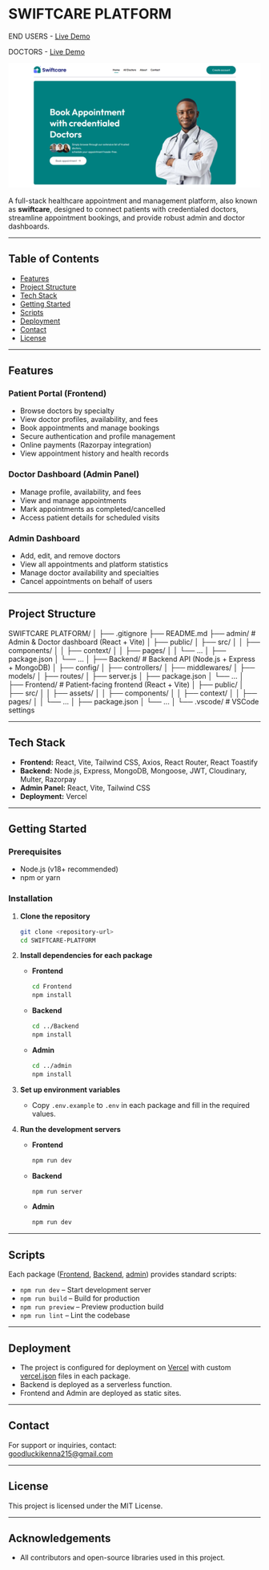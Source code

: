 # SWIFTCARE PLATFORM

END USERS - [Live Demo](https://swiftcare-platform.vercel.app/)

DOCTORS - [Live Demo](https://swiftcare-admindoc.vercel.app/)

![Home Page Screenshot](./Frontend/src/assets/assets_frontend/Home-page.png)

A full-stack healthcare appointment and management platform, also known as **swiftcare**, designed to connect patients with credentialed doctors, streamline appointment bookings, and provide robust admin and doctor dashboards.

---

## Table of Contents

- [Features](#features)
- [Project Structure](#project-structure)
- [Tech Stack](#tech-stack)
- [Getting Started](#getting-started)
- [Scripts](#scripts)
- [Deployment](#deployment)
- [Contact](#contact)
- [License](#license)

---

## Features

### Patient Portal (Frontend)
- Browse doctors by specialty
- View doctor profiles, availability, and fees
- Book appointments and manage bookings
- Secure authentication and profile management
- Online payments (Razorpay integration)
- View appointment history and health records

### Doctor Dashboard (Admin Panel)
- Manage profile, availability, and fees
- View and manage appointments
- Mark appointments as completed/cancelled
- Access patient details for scheduled visits

### Admin Dashboard
- Add, edit, and remove doctors
- View all appointments and platform statistics
- Manage doctor availability and specialties
- Cancel appointments on behalf of users

---

## Project Structure

SWIFTCARE PLATFORM/ │ ├── .gitignore ├── README.md ├── admin/ # Admin & Doctor dashboard (React + Vite) │ ├── public/ │ ├── src/ │ │ ├── components/ │ │ ├── context/ │ │ ├── pages/ │ │ └── ... │ ├── package.json │ └── ... │ ├── Backend/ # Backend API (Node.js + Express + MongoDB) │ ├── config/ │ ├── controllers/ │ ├── middlewares/ │ ├── models/ │ ├── routes/ │ ├── server.js │ ├── package.json │ └── ... │ ├── Frontend/ # Patient-facing frontend (React + Vite) │ ├── public/ │ ├── src/ │ │ ├── assets/ │ │ ├── components/ │ │ ├── context/ │ │ ├── pages/ │ │ └── ... │ ├── package.json │ └── ... │ └── .vscode/ # VSCode settings


---

## Tech Stack

- **Frontend:** React, Vite, Tailwind CSS, Axios, React Router, React Toastify
- **Backend:** Node.js, Express, MongoDB, Mongoose, JWT, Cloudinary, Multer, Razorpay
- **Admin Panel:** React, Vite, Tailwind CSS
- **Deployment:** Vercel

---

## Getting Started

### Prerequisites

- Node.js (v18+ recommended)
- npm or yarn

### Installation

1. **Clone the repository**
    ```sh
    git clone <repository-url>
    cd SWIFTCARE-PLATFORM
    ```

2. **Install dependencies for each package**

    - **Frontend**
      ```sh
      cd Frontend
      npm install
      ```

    - **Backend**
      ```sh
      cd ../Backend
      npm install
      ```

    - **Admin**
      ```sh
      cd ../admin
      npm install
      ```

3. **Set up environment variables**

    - Copy `.env.example` to `.env` in each package and fill in the required values.

4. **Run the development servers**

    - **Frontend**
      ```sh
      npm run dev
      ```
    - **Backend**
      ```sh
      npm run server
      ```
    - **Admin**
      ```sh
      npm run dev
      ```

---

## Scripts

Each package ([Frontend](http://_vscodecontentref_/5), [Backend](http://_vscodecontentref_/6), [admin](http://_vscodecontentref_/7)) provides standard scripts:

- `npm run dev` – Start development server
- `npm run build` – Build for production
- `npm run preview` – Preview production build
- `npm run lint` – Lint the codebase

---

## Deployment

- The project is configured for deployment on [Vercel](https://vercel.com/) with custom [vercel.json](http://_vscodecontentref_/8) files in each package.
- Backend is deployed as a serverless function.
- Frontend and Admin are deployed as static sites.

---

## Contact

For support or inquiries, contact:  
goodluckikenna215@gmail.com

---

## License

This project is licensed under the MIT License.

---

## Acknowledgements

- All contributors and open-source libraries used in this project.